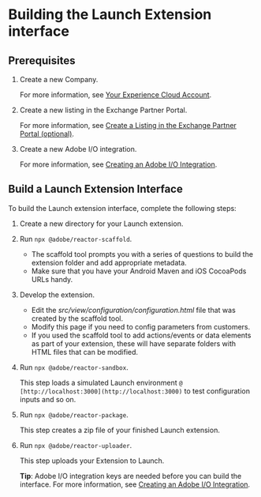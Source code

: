 # Building the Launch Extension interface

## Prerequisites

1. Create a new Company.

   For more information, see [Your Experience Cloud Account](https://developer.adobelaunch.com/guides/extensions/getting-started/#your-experience-cloud-account).

2. Create a new listing in the Exchange Partner Portal.

   For more information, see [Create a Listing in the Exchange Partner Portal \(optional\)](https://developer.adobelaunch.com/guides/extensions/getting-started/#create-a-listing-in-the-exchange-partner-portal-optional).

3. Create a new Adobe I/O integration.

   For more information, see [Creating an Adobe I/O Integration](https://developer.adobelaunch.com/guides/extensions/getting-started/#creating-an-adobe-io-integration).

## Build a Launch Extension Interface

To build the Launch extension interface, complete the following steps:

1. Create a new directory for your Launch extension.
2. Run `npx @adobe/reactor-scaffold`.
   * The scaffold tool prompts you with a series of questions to build the extension folder and add appropriate metadata. 
   * Make sure that you have your Android Maven and iOS CocoaPods URLs handy.
3. Develop the extension.
   * Edit the _src/view/configuration/configuration.html_ file that was created by the scaffold tool. 
   * Modify this page if you need to config parameters from customers. 
   * If you used the scaffold tool to add actions/events or data elements as part of your extension, these will have separate folders with HTML files that can be modified.
4. Run `npx @adobe/reactor-sandbox`.

   This step loads a simulated Launch environment `@ [http://localhost:3000](http://localhost:3000)` to test configuration inputs and so on.

5. Run `npx @adobe/reactor-package`.

   This step creates a zip file of your finished Launch extension.

6. Run `npx @adobe/reactor-uploader`.

   This step uploads your Extension to Launch.

   **Tip**: Adobe I/O integration keys are needed before you can build the interface. For more information, see [Creating an Adobe I/O Integration](https://developer.adobelaunch.com/guides/extensions/getting-started/#creating-an-adobe-io-integration).

